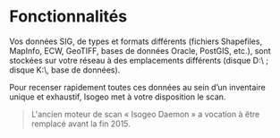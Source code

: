 # Fonctionnalités

Vos données SIG, de types et formats différents (fichiers Shapefiles, MapInfo, ECW, GeoTIFF, bases de données Oracle, PostGIS, etc.), sont stockées sur votre réseau à des emplacements différents (disque D:\\ ; disque K:\\, base de données).

Pour recenser rapidement toutes ces données au sein d’un inventaire unique et exhaustif, Isogeo met à votre disposition le scan.

> L'ancien moteur de scan « Isogeo Daemon » a vocation à être remplacé avant la fin 2015.

